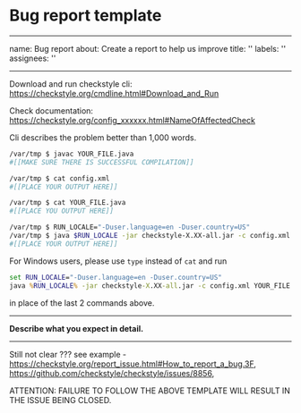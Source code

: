 # Bug report template

---
name: Bug report
about: Create a report to help us improve
title: ''
labels: ''
assignees: ''

---

Download and run checkstyle cli: https://checkstyle.org/cmdline.html#Download_and_Run

Check documentation: https://checkstyle.org/config_xxxxxx.html#NameOfAffectedCheck

Cli describes the problem better than 1,000 words.

```bash
/var/tmp $ javac YOUR_FILE.java
#[[MAKE SURE THERE IS SUCCESSFUL COMPILATION]]

/var/tmp $ cat config.xml
#[[PLACE YOUR OUTPUT HERE]]

/var/tmp $ cat YOUR_FILE.java
#[[PLACE YOU OUTPUT HERE]]

/var/tmp $ RUN_LOCALE="-Duser.language=en -Duser.country=US"
/var/tmp $ java $RUN_LOCALE -jar checkstyle-X.XX-all.jar -c config.xml YOUR_FILE.java
#[[PLACE YOUR OUTPUT HERE]]
```

For Windows users, please use `type` instead of `cat` and run

```cmd
set RUN_LOCALE="-Duser.language=en -Duser.country=US"
java %RUN_LOCALE% -jar checkstyle-X.XX-all.jar -c config.xml YOUR_FILE.java
```

in place of the last 2 commands above.

---

**Describe what you expect in detail.**

---

Still not clear ???
see example - https://checkstyle.org/report_issue.html#How_to_report_a_bug.3F,
https://github.com/checkstyle/checkstyle/issues/8856,

ATTENTION: FAILURE TO FOLLOW THE ABOVE TEMPLATE WILL RESULT IN THE ISSUE BEING CLOSED.
